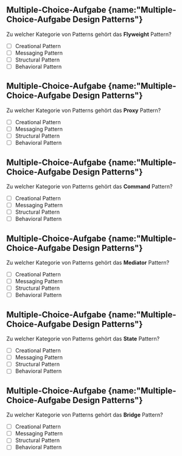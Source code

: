 ## Multiple-Choice-Aufgabe {name:"Multiple-Choice-Aufgabe Design Patterns"}
Zu welcher Kategorie von Patterns gehört das <b>Flyweight</b> Pattern?
- [ ] Creational Pattern
- [ ] Messaging Pattern
- [ ] Structural Pattern
- [ ] Behavioral Pattern

## Multiple-Choice-Aufgabe {name:"Multiple-Choice-Aufgabe Design Patterns"}
Zu welcher Kategorie von Patterns gehört das <b>Proxy</b> Pattern?
- [ ] Creational Pattern
- [ ] Messaging Pattern
- [ ] Structural Pattern
- [ ] Behavioral Pattern

## Multiple-Choice-Aufgabe {name:"Multiple-Choice-Aufgabe Design Patterns"}
Zu welcher Kategorie von Patterns gehört das <b>Command</b> Pattern?
- [ ] Creational Pattern
- [ ] Messaging Pattern
- [ ] Structural Pattern
- [ ] Behavioral Pattern

## Multiple-Choice-Aufgabe {name:"Multiple-Choice-Aufgabe Design Patterns"}
Zu welcher Kategorie von Patterns gehört das <b>Mediator</b> Pattern?
- [ ] Creational Pattern
- [ ] Messaging Pattern
- [ ] Structural Pattern
- [ ] Behavioral Pattern

## Multiple-Choice-Aufgabe {name:"Multiple-Choice-Aufgabe Design Patterns"}
Zu welcher Kategorie von Patterns gehört das <b>State</b> Pattern?
- [ ] Creational Pattern
- [ ] Messaging Pattern
- [ ] Structural Pattern
- [ ] Behavioral Pattern

## Multiple-Choice-Aufgabe {name:"Multiple-Choice-Aufgabe Design Patterns"}
Zu welcher Kategorie von Patterns gehört das <b>Bridge</b> Pattern?
- [ ] Creational Pattern
- [ ] Messaging Pattern
- [ ] Structural Pattern
- [ ] Behavioral Pattern